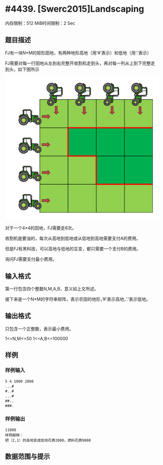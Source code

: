 # #4439. [Swerc2015]Landscaping

内存限制：512 MiB时间限制：2 Sec

## 题目描述

FJ有一块N*M的矩形田地，有两种地形高地（用&lsquo;#&rsquo;表示）和低地（用&lsquo;.&rsquo;表示）

FJ需要对每一行田地从左到右完整开收割机走到头，再对每一列从上到下完整走到头，如下图所示

 ![](upload/201801/1111(1).png)

对于一个4*4的田地，FJ需要走8次。

收割机是要油的，每次从高地到低地或从低地到高地需要支付A的费用。

但是FJ有黑科技，可以高地与低地的互变，都只需要一个支付B的费用。

询问FJ需要支付最小费用。

## 输入格式

第一行包含四个整数N,M,A,B，意义如上文所述。

接下来是一个N*M的字符串矩阵，表示农田的地形，&rsquo;#&rsquo;表示高地，&rsquo;.&rsquo;表示低地。

## 输出格式

只包含一个正整数，表示最小费用。

1<=N,M<=50
1<=A,B<=100000

## 样例

### 样例输入

    
    5 4 1000 2000
    ...#
    #..#
    ...#
    ##..
    ###.
    

### 样例输出

    
    11000
    样例解释：
    把（2,1）的高地变成低地花费2000，燃料花费9000
    
    

## 数据范围与提示
